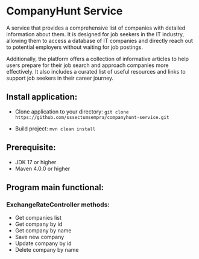 # CompanyHunt Service

A service that provides a comprehensive list of companies with detailed information about them. It is designed for job seekers in the IT industry, allowing them to access a database of IT companies and directly reach out to potential employers without waiting for job postings.

Additionally, the platform offers a collection of informative articles to help users prepare for their job search and approach companies more effectively. It also includes a curated list of useful resources and links to support job seekers in their career journey.

## Install application:
- Clone application to your directory:
  `git clone https://github.com/sssectumsempra/companyhunt-service.git`

- Build project: `mvn clean install`

## Prerequisite:
- JDK 17 or higher
- Maven 4.0.0 or higher

## Program main functional:

### ExchangeRateController methods:
- Get companies list
- Get company by id
- Get company by name
- Save new company
- Update company by id
- Delete company by name
